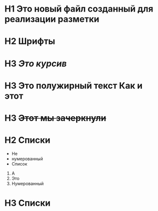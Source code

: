 # H1 Это новый файл созданный для реализации разметки  

# H2 Шрифты  

# H3 *Это курсив*  
# H3 **Это полужирный текст** __Как и этот__  
# H3 ~~Этот мы зачеркнули~~  

# H2 Списки  
* Не  
* нумерованный  
* Список  
1. А   
2. Это  
3. Нумерованный  

# H3 Списки